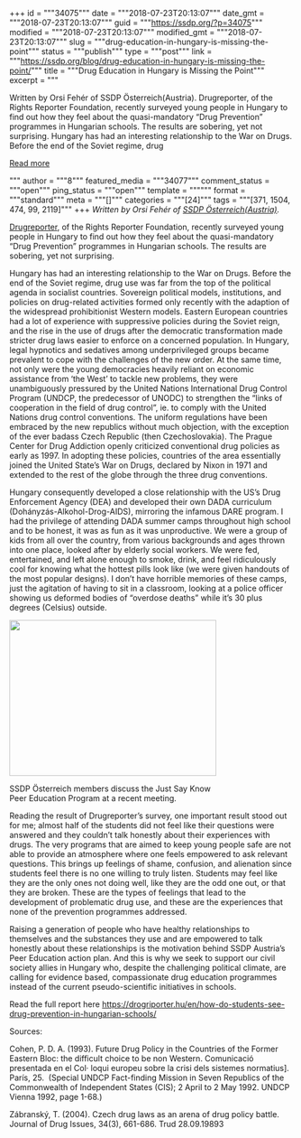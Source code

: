 +++
id = """34075"""
date = """2018-07-23T20:13:07"""
date_gmt = """2018-07-23T20:13:07"""
guid = """https://ssdp.org/?p=34075"""
modified = """2018-07-23T20:13:07"""
modified_gmt = """2018-07-23T20:13:07"""
slug = """drug-education-in-hungary-is-missing-the-point"""
status = """publish"""
type = """post"""
link = """https://ssdp.org/blog/drug-education-in-hungary-is-missing-the-point/"""
title = """Drug Education in Hungary is Missing the Point"""
excerpt = """<p>Written by Orsi Fehér of SSDP Österreich(Austria). Drugreporter, of the Rights Reporter Foundation, recently surveyed young people in Hungary to find out how they feel about the quasi-mandatory “Drug Prevention” programmes in Hungarian schools. The results are sobering, yet not surprising. Hungary has had an interesting relationship to the War on Drugs. Before the end of the Soviet regime, drug</p>
<div class="h10"></div>
<p><a class="more-link2 flat" href="https://ssdp.org/blog/drug-education-in-hungary-is-missing-the-point/">Read more</a></p>
"""
author = """8"""
featured_media = """34077"""
comment_status = """open"""
ping_status = """open"""
template = """"""
format = """standard"""
meta = """[]"""
categories = """[24]"""
tags = """[371, 1504, 474, 99, 2119]"""
+++
<em>Written by Orsi Fehér of <a href="https://www.facebook.com/ssdpaustria/">SSDP Österreich(Austria)</a>.</em>

<span style="font-weight: 400;"><a href="https://drogriporter.hu/en">Drugreporter</a>, of the Rights Reporter Foundation, recently surveyed young people in Hungary to find out how they feel about the quasi-mandatory “Drug Prevention” programmes in Hungarian schools. The results are sobering, yet not surprising. </span>

<span style="font-weight: 400;">Hungary has had an interesting relationship to the War on Drugs. Before the end of the Soviet regime, drug use was far from the top of the political agenda in socialist countries. Sovereign political models, institutions, and policies on drug-related activities formed only recently with the adaption of the widespread prohibitionist Western models. Eastern European countries had a lot of experience with suppressive policies during the Soviet reign, and the rise in the use of drugs after the democratic transformation made stricter drug laws easier to enforce on a concerned population. In Hungary, legal hypnotics and sedatives among underprivileged groups became prevalent to cope with the challenges of the new order. At the same time, not only were the young democracies heavily reliant on economic assistance from ‘the West’ to tackle new problems, they were unambiguously pressured by the United Nations International Drug Control Program (UNDCP, the predecessor of UNODC) to strengthen the &#8220;links of cooperation in the field of drug control”, ie. to comply with the United Nations drug control conventions. The uniform regulations have been embraced by the new republics without much objection, with the exception of the ever badass Czech Republic (then Czechoslovakia). The Prague Center for Drug Addiction openly criticized conventional drug policies as early as 1997. In adopting these policies, countries of the area essentially joined the United State’s War on Drugs, declared by Nixon in 1971 and extended to the rest of the globe through the three drug conventions. </span>

<span style="font-weight: 400;">Hungary consequently developed a close relationship with the US’s Drug Enforcement Agency (DEA) and developed their own DADA curriculum (Dohányzás-Alkohol-Drog-AIDS), mirroring the infamous DARE program. I had the privilege of attending DADA summer camps throughout high school and to be honest, it was as fun as it was unproductive. We were a group of kids from all over the country, from various backgrounds and ages thrown into one place, looked after by elderly social workers. We were fed, entertained, and left alone enough to smoke, drink, and feel ridiculously cool for knowing what the hottest pills look like (we were given handouts of the most popular designs). I don’t have horrible memories of these camps, just the agitation of having to sit in a classroom, looking at a police officer showing us deformed bodies of “overdose deaths” while it’s 30 plus degrees (Celsius) outside.</span>

<div id="attachment_34079" style="width: 377px" class="wp-caption alignright"><img class="wp-image-34079" src="https://ssdp.org/wp-content/uploads/2018/07/image-1.jpg" alt="" width="367" height="276" srcset="https://ssdp.org/wp-content/uploads/2018/07/image-1.jpg 1280w, https://ssdp.org/wp-content/uploads/2018/07/image-1-768x576.jpg 768w" sizes="(max-width: 367px) 100vw, 367px" /><p class="wp-caption-text">SSDP Österreich members discuss the Just Say Know Peer Education Program at a recent meeting.</p></div>

<span style="font-weight: 400;">Reading the result of Drugreporter’s survey, one important result stood out for me; almost half of the students did not feel like their questions were answered and they couldn’t talk honestly about their experiences with drugs. The very programs that are aimed to keep young people safe are not able to provide an atmosphere where one feels empowered to ask relevant questions. This brings up feelings of shame, confusion, and alienation since students feel there is no one willing to truly listen. Students may feel like they are the only ones not doing well, like they are the odd one out, or that they are broken. These are the types of feelings that lead to the development of problematic drug use, and these are the experiences that none of the prevention programmes addressed. </span>

<span style="font-weight: 400;">Raising a generation of people who have healthy relationships to themselves and the substances they use and are empowered to talk honestly about these relationships is the motivation behind SSDP Austria’s Peer Education action plan. And this is why we seek to support our civil society allies in Hungary who, despite the challenging political climate, are calling for evidence based, compassionate drug education programmes instead of the current pseudo-scientific initiatives in schools.</span>

<span style="font-weight: 400;">Read the full report here </span><a href="https://drogriporter.hu/en/how-do-students-see-drug-prevention-in-hungarian-schools/"><span style="font-weight: 400;">https://drogriporter.hu/en/how-do-students-see-drug-prevention-in-hungarian-schools/</span></a>

<span style="font-weight: 400;">Sources:</span>

<span style="font-weight: 400;">Cohen, P. D. A. (1993). Future Drug Policy in the Countries of the Former Eastern Bloc: the difficult choice to be non Western. Comunicació presentada en el Col· loqui europeu sobre la crisi dels sistemes normatius]. París, 25.  (Special UNDCP Fact-finding Mission in Seven Republics of the Commonwealth of Independent States (CIS); 2 April to 2 May 1992. UNDCP Vienna 1992, page 1-68.)</span>

<span style="font-weight: 400;">Zábranský, T. (2004). Czech drug laws as an arena of drug policy battle. Journal of Drug Issues, 34(3), 661-686. Trud 28.09.19893</span>
